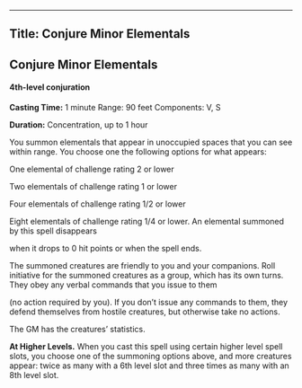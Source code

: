 -------------------------
Title: Conjure Minor Elementals
-------------------------

## Conjure Minor Elementals

#### 4th-level conjuration


**Casting Time:** 1 minute Range: 90
feet Components: V, S

**Duration:** Concentration, up to 1 hour


You summon elementals that appear in unoccupied spaces that you can see
within range. You choose one the following options for what appears:


One elemental of challenge rating 2 or lower

Two elementals of challenge rating 1 or lower

Four elementals of challenge rating 1/2 or lower

Eight elementals of challenge rating 1/4 or lower. An elemental summoned
by this spell disappears

when it drops to 0 hit points or when the spell ends.

The summoned creatures are friendly to you and your companions. Roll
initiative for the summoned creatures as a group, which has its own
turns. They obey any verbal commands that you issue to them

(no action required by you). If you don’t issue any commands to them,
they defend themselves from hostile creatures, but otherwise take no
actions.

The GM has the creatures’ statistics.

**At Higher Levels.** When you cast this spell using certain
higher level spell slots, you choose one of the summoning options
above, and more creatures appear: twice as many with a 6th level slot
and three times as many with an 8th level slot.


